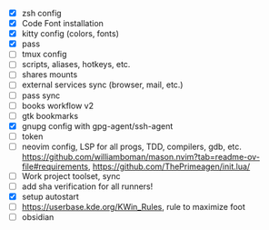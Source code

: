 - [x] zsh config
- [x] Code Font installation
- [x] kitty config (colors, fonts)
- [x] pass
- [ ] tmux config
- [ ] scripts, aliases, hotkeys, etc.
- [ ] shares mounts
- [ ] external services sync (browser, mail, etc.)
- [ ] pass sync
- [ ] books workflow v2
- [ ] gtk bookmarks
- [x] gnupg config with gpg-agent/ssh-agent
- [ ] token
- [ ] neovim config, LSP for all progs, TDD, compilers, gdb, etc. https://github.com/williamboman/mason.nvim?tab=readme-ov-file#requirements, https://github.com/ThePrimeagen/init.lua/
- [ ] Work project toolset, sync
- [ ] add sha verification for all runners!
- [x] setup autostart
- [ ] https://userbase.kde.org/KWin_Rules, rule to maximize foot
- [ ] obsidian

